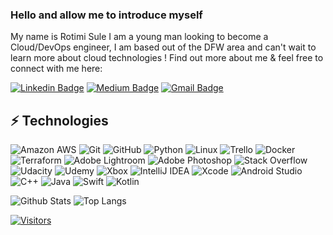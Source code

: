 

<!-- Keep "Hi there" or replace it with a greeting of your own! -->

### Hello and allow me to introduce myself 

<!-- Introduce yourself and give a brief introduction about yourself here.  Also include what tech you're interested in and what you are currently learning -->

My name is Rotimi Sule I am a young man looking to become a Cloud/DevOps engineer, I am based out of the DFW area and can't wait to learn more about cloud technologies !
Find out more about me & feel free to connect with me here:



[![Linkedin Badge](https://img.shields.io/badge/-Rotimi%20Sule-blue?style=flat-square&logo=Linkedin&logoColor=white&link=https://www.linkedin.com/in/rotimisule/)](https://www.linkedin.com/in/rotimisule/)
[![Medium Badge](https://img.shields.io/badge/Rotimi%20Sule-12100E?style=flat-square&logo=medium&logoColor=white&link=https://medium.com/@rotimisule)](https://medium.com/@rotimisule)
[![Gmail Badge](https://img.shields.io/badge/-Rotimi%20Sule-c14438?style=flat-square&logo=Gmail&logoColor=white&link=mailto:rotimisule0@gmail.com)](mailto:rotimisule0@gmail.com)

## ⚡ Technologies

<!-- Check out the Badges folder for more badges -->

![Amazon AWS](https://img.shields.io/badge/Amazon%20AWS-232F3E?style=flat-square&logo=amazon-aws)
![Git](https://img.shields.io/badge/-Git-black?style=flat-square&logo=git)
![GitHub](https://img.shields.io/badge/-GitHub-181717?style=flat-square&logo=github)
![Python](https://img.shields.io/badge/-Python-black?style=flat-square&logo=Python)
![Linux](https://img.shields.io/badge/Linux-FCC624?style=flat-square&logo=linux&logoColor=black)
![Trello](https://img.shields.io/badge/Trello-%23026AA7.svg?style=flat-square&logo=Trello&logoColor=white)
![Docker](https://img.shields.io/badge/docker-%230db7ed.svg?style=for-the-badge&logo=docker&logoColor=white)
![Terraform](https://img.shields.io/badge/terraform-%235835CC.svg?style=for-the-badge&logo=terraform&logoColor=white)
![Adobe Lightroom](https://img.shields.io/badge/Adobe%20Lightroom-31A8FF.svg?style=for-the-badge&logo=Adobe%20Lightroom&logoColor=white)
![Adobe Photoshop](https://img.shields.io/badge/adobe%20photoshop-%2331A8FF.svg?style=for-the-badge&logo=adobe%20photoshop&logoColor=white)
![Stack Overflow](https://img.shields.io/badge/-Stackoverflow-FE7A16?style=for-the-badge&logo=stack-overflow&logoColor=white)
![Udacity](https://img.shields.io/badge/Udacity-grey?style=for-the-badge&logo=udacity&logoColor=15B8E6)
![Udemy](https://img.shields.io/badge/Udemy-A435F0?style=for-the-badge&logo=Udemy&logoColor=white)
![Xbox](https://img.shields.io/badge/xbox-%23107C10.svg?style=for-the-badge&logo=xbox&logoColor=white)
![IntelliJ IDEA](https://img.shields.io/badge/IntelliJIDEA-000000.svg?style=for-the-badge&logo=intellij-idea&logoColor=white)
![Xcode](https://img.shields.io/badge/Xcode-007ACC?style=for-the-badge&logo=Xcode&logoColor=white)
![Android Studio](https://img.shields.io/badge/Android%20Studio-3DDC84.svg?style=for-the-badge&logo=android-studio&logoColor=white)
![C++](https://img.shields.io/badge/c++-%2300599C.svg?style=for-the-badge&logo=c%2B%2B&logoColor=white)
![Java](https://img.shields.io/badge/java-%23ED8B00.svg?style=for-the-badge&logo=java&logoColor=white)
![Swift](https://img.shields.io/badge/swift-F54A2A?style=for-the-badge&logo=swift&logoColor=white)
![Kotlin](https://img.shields.io/badge/kotlin-%230095D5.svg?style=for-the-badge&logo=kotlin&logoColor=white)

<!-- Replace the fields below with the information requested. Remember to remove the encapsulating <> characters. -->

![Github Stats](https://github-readme-stats.vercel.app/api?username=rotimisule&count_private=true&show_icons=true&include_all_commits=true)
![Top Langs](https://github-readme-stats.vercel.app/api/top-langs/?username=rotimisule&hide=TeX&layout=compact)


[![Visitors](https://api.visitorbadge.io/api/visitors?path=rotimisule%2FRotimisule&label=VISITORS&countColor=%23263759)](https://visitorbadge.io/status?path=rotimisule%2Frotimisule)
